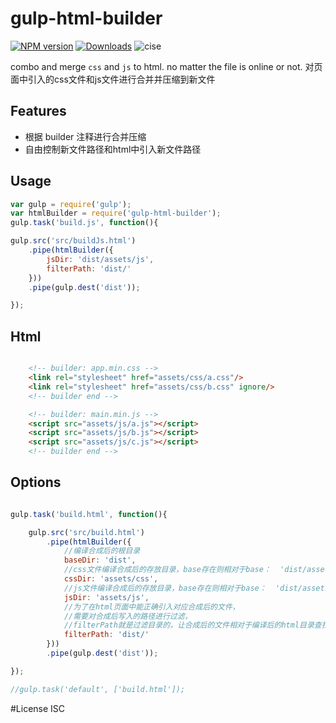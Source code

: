 # gulp-html-builder

[![NPM version][npm-image]][npm-url]
[![Downloads][downloads-image]][downloads-url]
![cise](http://cise.alibaba-inc.com/task/69703/status.svg)

[npm-image]: https://img.shields.io/npm/v/gulp-html-builder.svg?style=flat-square
[npm-url]: https://npmjs.org/package/gulp-html-builder
[downloads-image]: http://img.shields.io/npm/dm/gulp-html-builder.svg?style=flat-square
[downloads-url]: https://npmjs.org/package/gulp-html-builder

combo and merge `css` and `js` to html. no matter the file is online or not.
对页面中引入的css文件和js文件进行合并并压缩到新文件

## Features

+ 根据 builder 注释进行合并压缩
+ 自由控制新文件路径和html中引入新文件路径

## Usage

```javascript
var gulp = require('gulp');
var htmlBuilder = require('gulp-html-builder');
gulp.task('build.js', function(){

gulp.src('src/buildJs.html')
    .pipe(htmlBuilder({
        jsDir: 'dist/assets/js',
        filterPath: 'dist/'
    }))
    .pipe(gulp.dest('dist'));

});
```

## Html
```html

    <!-- builder: app.min.css -->
    <link rel="stylesheet" href="assets/css/a.css"/>
    <link rel="stylesheet" href="assets/css/b.css" ignore/>
    <!-- builder end -->

```
```html
    <!-- builder: main.min.js -->
    <script src="assets/js/a.js"></script>
    <script src="assets/js/b.js"></script>
    <script src="assets/js/c.js"></script>
    <!-- builder end -->
```

## Options
```javascript

gulp.task('build.html', function(){

    gulp.src('src/build.html')
        .pipe(htmlBuilder({
            //编译合成后的根目录
            baseDir: 'dist',
            //css文件编译合成后的存放目录，base存在则相对于base：  'dist/assets/css'
            cssDir: 'assets/css',
            //js文件编译合成后的存放目录，base存在则相对于base：  'dist/assets/js'
            jsDir: 'assets/js',
            //为了在html页面中能正确引入对应合成后的文件，
            //需要对合成后写入的路径进行过滤，
            //filterPath就是过滤目录的，让合成后的文件相对于编译后的html目录查找
            filterPath: 'dist/'
        }))
        .pipe(gulp.dest('dist'));

});

//gulp.task('default', ['build.html']);

```

#License
ISC
